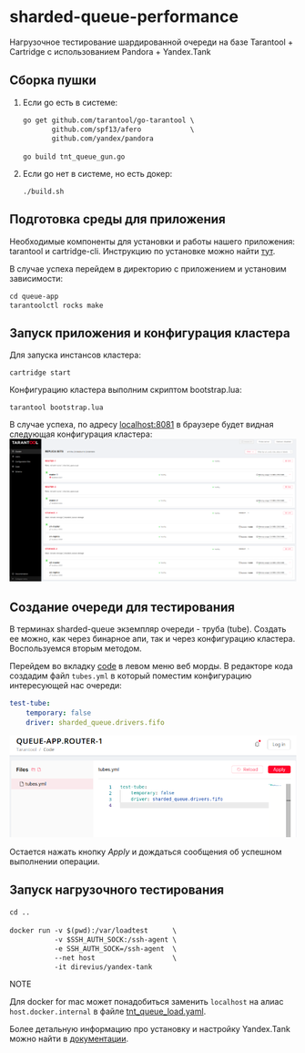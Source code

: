 # sharded-queue-performance
Нагрузочное тестирование шардированной очереди на базе Tarantool + Cartridge с использованием Pandora + Yandex.Tank

## Сборка пушки

1. Если go есть в системе:
    ```shell
    go get github.com/tarantool/go-tarantool \
           github.com/spf13/afero            \
           github.com/yandex/pandora
    
    go build tnt_queue_gun.go
    ```
2. Если go нет в системе, но есть докер:
    ```shell
    ./build.sh
    ```

## Подготовка среды для приложения

Необходимые компоненты для установки и работы нашего приложения: tarantool и cartridge-cli.
Инструкцию по установке можно найти [тут](https://github.com/tarantool/cartridge-cli#installation).

В случае успеха перейдем в директорию с приложением и установим зависимости:
```
cd queue-app
tarantoolctl rocks make
```

## Запуск приложения и конфигурация кластера

Для запуска инстансов кластера:
```
cartridge start
```

Конфигурацию кластера выполним скриптом bootstrap.lua:
```
tarantool bootstrap.lua
```

В случае успеха, по адресу [localhost:8081](localhost:8081) в браузере будет видная следующая конфигурация кластера:
![](./media/cluster.png)

## Создание очереди для тестирования

В терминах sharded-queue экземпляр очереди - труба (tube). Создать ее можно, как через бинарное апи, так и через конфигурацию кластера. Воспользуемся вторым методом.

Перейдем во вкладку [code](http://localhost:8081/admin/cluster/code) в левом меню веб морды.
В редакторе кода создадим файл `tubes.yml` в который поместим конфигурацию интересующей нас очереди:
```yaml
test-tube:
    temporary: false
    driver: sharded_queue.drivers.fifo
```
![](./media/create_tube.png)

Остается нажать кнопку *Apply* и дождаться сообщения об успешном выполнении операции.

## Запуск нагрузочного тестирования

```
cd ..

docker run -v $(pwd):/var/loadtest      \
           -v $SSH_AUTH_SOCK:/ssh-agent \
           -e SSH_AUTH_SOCK=/ssh-agent  \
           --net host                   \
           -it direvius/yandex-tank
```
NOTE

Для docker for mac может понадобиться заменить `localhost` на алиас `host.docker.internal` в файле [tnt_queue_load.yaml](./tnt_queue_load.yaml).


Более детальную информацию про установку и настройку Yandex.Tank можно найти в [документации](https://yandextank.readthedocs.io/en/latest/install.html).

